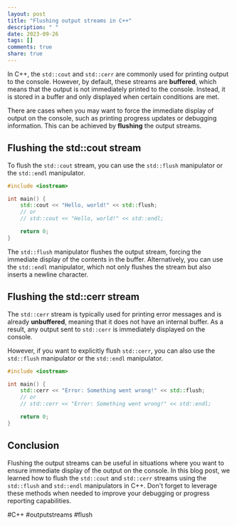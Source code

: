 ```yaml
---
layout: post
title: "Flushing output streams in C++"
description: " "
date: 2023-09-26
tags: []
comments: true
share: true
---
```


In C++, the `std::cout` and `std::cerr` are commonly used for printing output to the console. However, by default, these streams are **buffered**, which means that the output is not immediately printed to the console. Instead, it is stored in a buffer and only displayed when certain conditions are met.

There are cases when you may want to force the immediate display of output on the console, such as printing progress updates or debugging information. This can be achieved by **flushing** the output streams.

## Flushing the std::cout stream

To flush the `std::cout` stream, you can use the `std::flush` manipulator or the `std::endl` manipulator.

```cpp
#include <iostream>

int main() {
    std::cout << "Hello, world!" << std::flush;
    // or
    // std::cout << "Hello, world!" << std::endl;

    return 0;
}
```

The `std::flush` manipulator flushes the output stream, forcing the immediate display of the contents in the buffer. Alternatively, you can use the `std::endl` manipulator, which not only flushes the stream but also inserts a newline character.

## Flushing the std::cerr stream

The `std::cerr` stream is typically used for printing error messages and is already **unbuffered**, meaning that it does not have an internal buffer. As a result, any output sent to `std::cerr` is immediately displayed on the console.

However, if you want to explicitly flush `std::cerr`, you can also use the `std::flush` manipulator or the `std::endl` manipulator.

```cpp
#include <iostream>

int main() {
    std::cerr << "Error: Something went wrong!" << std::flush;
    // or
    // std::cerr << "Error: Something went wrong!" << std::endl;

    return 0;
}
```

## Conclusion

Flushing the output streams can be useful in situations where you want to ensure immediate display of the output on the console. In this blog post, we learned how to flush the `std::cout` and `std::cerr` streams using the `std::flush` and `std::endl` manipulators in C++. Don't forget to leverage these methods when needed to improve your debugging or progress reporting capabilities.

#C++ #outputstreams #flush